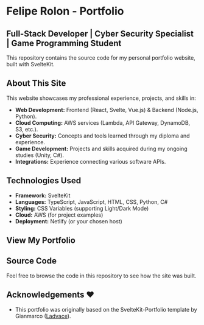 # Felipe Rolon - Portfolio

## Full-Stack Developer | Cyber Security Specialist | Game Programming Student

<p align="left">
    <!-- Optional: Add a screenshot of YOUR portfolio homepage here -->
    <!-- <img width="500" height="auto" src="link_to_your_screenshot.png" alt="Felipe Rolon Portfolio Screenshot" /> -->
</p>

This repository contains the source code for my personal portfolio website, built with SvelteKit.

## About This Site

This website showcases my professional experience, projects, and skills in:

-   **Web Development:** Frontend (React, Svelte, Vue.js) & Backend (Node.js, Python).
-   **Cloud Computing:** AWS services (Lambda, API Gateway, DynamoDB, S3, etc.).
-   **Cyber Security:** Concepts and tools learned through my diploma and experience.
-   **Game Development:** Projects and skills acquired during my ongoing studies (Unity, C#).
-   **Integrations:** Experience connecting various software APIs.

## Technologies Used

-   **Framework:** SvelteKit
-   **Languages:** TypeScript, JavaScript, HTML, CSS, Python, C#
-   **Styling:** CSS Variables (supporting Light/Dark Mode)
-   **Cloud:** AWS (for project examples)
-   **Deployment:** Netlify (or your chosen host)

## View My Portfolio

<!-- Optional: Add a link to your live deployed portfolio -->
<!-- You can view the live site here: [your-portfolio-url.com](https://your-portfolio-url.com) -->

## Source Code

Feel free to browse the code in this repository to see how the site was built.

## Acknowledgements ❤️

-   This portfolio was originally based on the SvelteKit-Portfolio template by Gianmarco ([Ladvace](https://github.com/Ladvace)).
